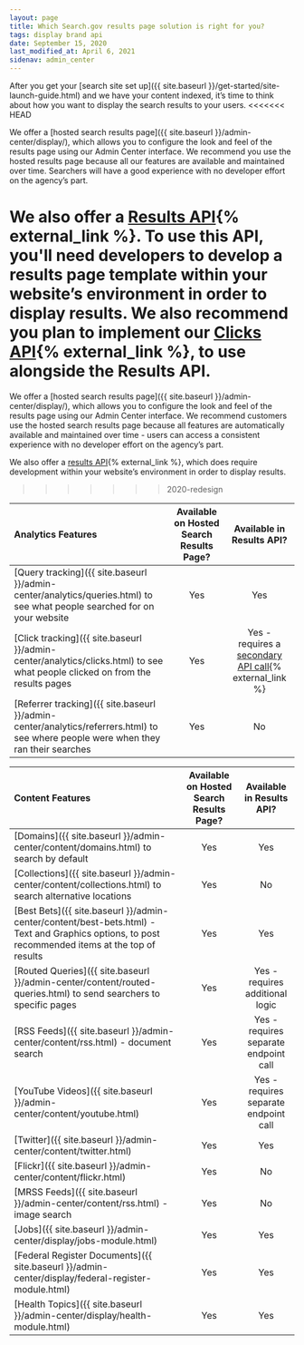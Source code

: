 ```yaml
---
layout: page
title: Which Search.gov results page solution is right for you?
tags: display brand api
date: September 15, 2020
last_modified_at: April 6, 2021
sidenav: admin_center
---
```


After you get your [search site set up]({{ site.baseurl }}/get-started/site-launch-guide.html) and we have your content indexed, it’s time to think about how you want to display the search results to your users.
<<<<<<< HEAD
 
We offer a [hosted search results page]({{ site.baseurl }}/admin-center/display/), which allows you to configure the look and feel of the results page using our Admin Center interface. We recommend you use the hosted results page because all our features are available and maintained over time. Searchers will have a good experience with no developer effort on the agency’s part.
 
We also offer a [Results API](https://open.gsa.gov/api/searchgov-results/){% external_link %}. To use this API, you'll need developers to develop a results page template within your website’s environment in order to display results. We also recommend you plan to implement our [Clicks API](https://open.gsa.gov/api/searchgov-clicks/){% external_link %}, to use alongside the Results API.
=======

We offer a [hosted search results page]({{ site.baseurl }}/admin-center/display/), which allows you to configure the look and feel of the results page using our Admin Center interface. We recommend customers use the hosted search results page because all features are automatically available and maintained over time - users can access a consistent experience with no developer effort on the agency’s part.

We also offer a [results API](https://open.gsa.gov/api/searchgov-results/){% external_link %}, which does require development within your website’s environment in order to display results.
>>>>>>> 2020-redesign

| Analytics Features | Available on Hosted Search Results Page? | Available in Results API? |
| :-- | :--: | :--: |
| [Query tracking]({{ site.baseurl }}/admin-center/analytics/queries.html) to see what people searched for on your website | Yes | Yes |
| [Click tracking]({{ site.baseurl }}/admin-center/analytics/clicks.html) to see what people clicked on from the results pages | Yes | Yes - requires a [secondary API call](https://open.gsa.gov/api/searchgov-clicks/){% external_link %} |
| [Referrer tracking]({{ site.baseurl }}/admin-center/analytics/referrers.html) to see where people were when they ran their searches | Yes | No |

| Content Features | Available on Hosted Search Results Page? | Available in Results API? |
| :-- | :--: | :--: |
| [Domains]({{ site.baseurl }}/admin-center/content/domains.html) to search by default | Yes | Yes |
| [Collections]({{ site.baseurl }}/admin-center/content/collections.html) to search alternative locations | Yes | No |
| [Best Bets]({{ site.baseurl }}/admin-center/content/best-bets.html) - Text and Graphics options, to post recommended items at the top of results | Yes | Yes |
| [Routed Queries]({{ site.baseurl }}/admin-center/content/routed-queries.html) to send searchers to specific pages | Yes | Yes - requires additional logic |
| [RSS Feeds]({{ site.baseurl }}/admin-center/content/rss.html) - document search | Yes | Yes - requires separate endpoint call |
| [YouTube Videos]({{ site.baseurl }}/admin-center/content/youtube.html) | Yes | Yes - requires separate endpoint call |
| [Twitter]({{ site.baseurl }}/admin-center/content/twitter.html) | Yes | Yes |
| [Flickr]({{ site.baseurl }}/admin-center/content/flickr.html) | Yes | No |
| [MRSS Feeds]({{ site.baseurl }}/admin-center/content/rss.html) - image search | Yes | No |
| [Jobs]({{ site.baseurl }}/admin-center/display/jobs-module.html) | Yes | Yes |
| [Federal Register Documents]({{ site.baseurl }}/admin-center/display/federal-register-module.html) | Yes | Yes |
| [Health Topics]({{ site.baseurl }}/admin-center/display/health-module.html) | Yes | Yes |